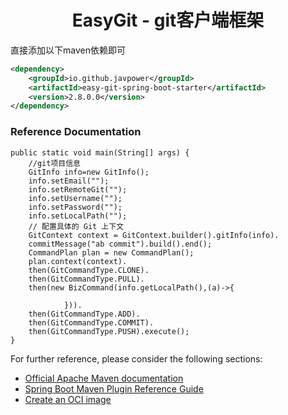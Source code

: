 <h1 align="center">EasyGit - git客户端框架</h1>

直接添加以下maven依赖即可

```xml
<dependency>
    <groupId>io.github.javpower</groupId>
    <artifactId>easy-git-spring-boot-starter</artifactId>
    <version>2.8.0.0</version>
</dependency>
```
### Reference Documentation

    
    public static void main(String[] args) {
        //git项目信息
        GitInfo info=new GitInfo();
        info.setEmail("");
        info.setRemoteGit("");
        info.setUsername("");
        info.setPassword("");
        info.setLocalPath("");
        // 配置具体的 Git 上下文
        GitContext context = GitContext.builder().gitInfo(info).
        commitMessage("ab commit").build().end();
        CommandPlan plan = new CommandPlan();
        plan.context(context).
        then(GitCommandType.CLONE).
        then(GitCommandType.PULL).
        then(new BizCommand(info.getLocalPath(),(a)->{
        
                })).
        then(GitCommandType.ADD).
        then(GitCommandType.COMMIT).
        then(GitCommandType.PUSH).execute();
    }



For further reference, please consider the following sections:

* [Official Apache Maven documentation](https://maven.apache.org/guides/index.html)
* [Spring Boot Maven Plugin Reference Guide](https://docs.spring.io/spring-boot/docs/2.6.13/maven-plugin/reference/html/)
* [Create an OCI image](https://docs.spring.io/spring-boot/docs/2.6.13/maven-plugin/reference/html/#build-image)

